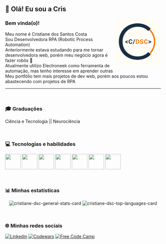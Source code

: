 ## 👋 Olá! Eu sou a Cris

<img align="right" height="150" width="150" src="CrisDSC branco.png"/>

### Bem vinda(o)!

Meu nome é Cristiane dos Santos Costa </br>
Sou Desenvolvedora RPA (Robotic Process Automation) </br>
Anteriormente estava estudando para me tornar desenvolvedora web, porém meu negócio agora é fazer robôs 🤖 </br>
Atualmente utilizo Electroneek como ferramenta de automação, mas tenho interesse em aprender outras </br>
Meu portfólio tem mais projetos de dev web, porém aos poucos estou abastecendo com projetos de RPA

<hr>
</br>

### 🎓 Graduações</br>
Ciência e Tecnologia || Neurociência

</br>

### 💻 Tecnologias e habilidades

<p align="left">
  <img src="https://github.com/cristiane-dsc/cristiane-dsc/blob/main/logo_electroneek.png" height=50 width=50/>
  <picture>
    <source media="(prefers-color-scheme: dark)" srcset="https://i.imgur.com/PeMGpL3.png">
    <source media="(prefers-color-scheme: light)" srcset="https://cdn.jsdelivr.net/gh/devicons/devicon/icons/github/github-original.svg">
    <img src="https://user-images.githubusercontent.com/25423296/163456779-a8556205-d0a5-45e2-ac17-42d089e3c3f8.png" height=50 width=50>
  </picture>
  <img src="https://cdn.jsdelivr.net/gh/devicons/devicon/icons/git/git-original.svg" height=50 width=50/>
  <img src="https://cdn.jsdelivr.net/gh/devicons/devicon/icons/html5/html5-original.svg" height=50 width=50/>
  <img src="https://cdn.jsdelivr.net/gh/devicons/devicon/icons/css3/css3-original.svg" height=50 width=50/>
  <img src="https://cdn.jsdelivr.net/gh/devicons/devicon/icons/javascript/javascript-original.svg" height=50 width=50/>
  <img src="https://cdn.jsdelivr.net/gh/devicons/devicon/icons/python/python-original.svg" height=50 width=50/>
</p>

</br>

### 📊 Minhas estatísticas

<p align="center">
  <img height=160 src="https://github-readme-stats.vercel.app/api?username=cristiane-dsc&show_icons=true&theme=gruvbox" alt="cristiane-dsc-general-stats-card"/>
  <img height=160 src="https://github-readme-stats.vercel.app/api/top-langs/?username=cristiane-dsc&layout=compact&theme=gruvbox" alt="cristiane-dsc-top-languages-card"/>
</p>

</br>

### 🌐 Minhas redes sociais

[![Linkedin](https://img.shields.io/badge/LinkedIn-0077B5?style=for-the-badge&logo=linkedin&logoColor=white)](https://www.linkedin.com/in/cristianedsc/)
[![Codewars](https://img.shields.io/badge/Codewars-B1361E?style=for-the-badge&logo=Codewars&logoColor=white)](https://www.codewars.com/users/cristiane.dsc)
[![Free Code Camp](https://img.shields.io/badge/freecodecamp-27273D?style=for-the-badge&logo=freecodecamp&logoColor=white)](https://www.freecodecamp.org/crisDSC)
